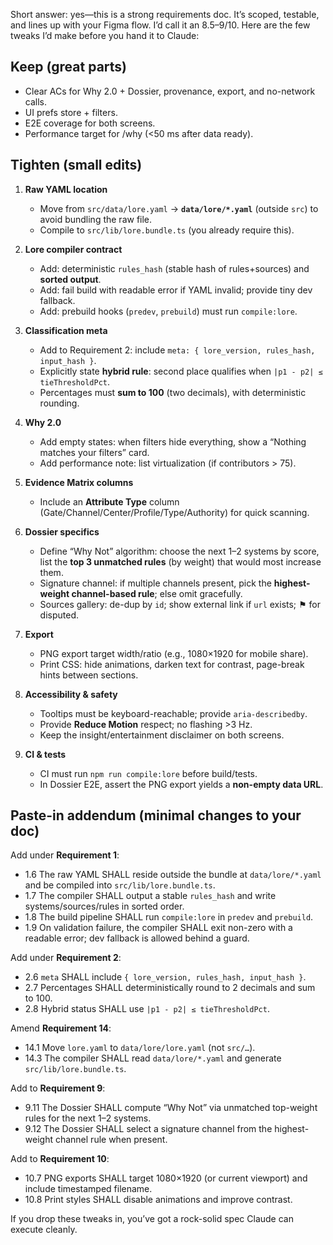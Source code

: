 Short answer: yes—this is a strong requirements doc. It’s scoped, testable, and lines up with your Figma flow. I’d call it an 8.5–9/10. Here are the few tweaks I’d make before you hand it to Claude:

## Keep (great parts)

* Clear ACs for Why 2.0 + Dossier, provenance, export, and no-network calls.
* UI prefs store + filters.
* E2E coverage for both screens.
* Performance target for /why (<50 ms after data ready).

## Tighten (small edits)

1. **Raw YAML location**

   * Move from `src/data/lore.yaml` → **`data/lore/*.yaml`** (outside `src`) to avoid bundling the raw file.
   * Compile to `src/lib/lore.bundle.ts` (you already require this).

2. **Lore compiler contract**

   * Add: deterministic `rules_hash` (stable hash of rules+sources) and **sorted output**.
   * Add: fail build with readable error if YAML invalid; provide tiny dev fallback.
   * Add: prebuild hooks (`predev`, `prebuild`) must run `compile:lore`.

3. **Classification meta**

   * Add to Requirement 2: include `meta: { lore_version, rules_hash, input_hash }`.
   * Explicitly state **hybrid rule**: second place qualifies when `|p1 - p2| ≤ tieThresholdPct`.
   * Percentages must **sum to 100** (two decimals), with deterministic rounding.

4. **Why 2.0**

   * Add empty states: when filters hide everything, show a “Nothing matches your filters” card.
   * Add performance note: list virtualization (if contributors > 75).

5. **Evidence Matrix columns**

   * Include an **Attribute Type** column (Gate/Channel/Center/Profile/Type/Authority) for quick scanning.

6. **Dossier specifics**

   * Define “Why Not” algorithm: choose the next 1–2 systems by score, list the **top 3 unmatched rules** (by weight) that would most increase them.
   * Signature channel: if multiple channels present, pick the **highest-weight channel-based rule**; else omit gracefully.
   * Sources gallery: de-dup by `id`; show external link if `url` exists; ⚑ for disputed.

7. **Export**

   * PNG export target width/ratio (e.g., 1080×1920 for mobile share).
   * Print CSS: hide animations, darken text for contrast, page-break hints between sections.

8. **Accessibility & safety**

   * Tooltips must be keyboard-reachable; provide `aria-describedby`.
   * Provide **Reduce Motion** respect; no flashing >3 Hz.
   * Keep the insight/entertainment disclaimer on both screens.

9. **CI & tests**

   * CI must run `npm run compile:lore` before build/tests.
   * In Dossier E2E, assert the PNG export yields a **non-empty data URL**.

## Paste-in addendum (minimal changes to your doc)

Add under **Requirement 1**:

* 1.6 The raw YAML SHALL reside outside the bundle at `data/lore/*.yaml` and be compiled into `src/lib/lore.bundle.ts`.
* 1.7 The compiler SHALL output a stable `rules_hash` and write systems/sources/rules in sorted order.
* 1.8 The build pipeline SHALL run `compile:lore` in `predev` and `prebuild`.
* 1.9 On validation failure, the compiler SHALL exit non-zero with a readable error; dev fallback is allowed behind a guard.

Add under **Requirement 2**:

* 2.6 `meta` SHALL include `{ lore_version, rules_hash, input_hash }`.
* 2.7 Percentages SHALL deterministically round to 2 decimals and sum to 100.
* 2.8 Hybrid status SHALL use `|p1 - p2| ≤ tieThresholdPct`.

Amend **Requirement 14**:

* 14.1 Move `lore.yaml` to `data/lore/lore.yaml` (not `src/…`).
* 14.3 The compiler SHALL read `data/lore/*.yaml` and generate `src/lib/lore.bundle.ts`.

Add to **Requirement 9**:

* 9.11 The Dossier SHALL compute “Why Not” via unmatched top-weight rules for the next 1–2 systems.
* 9.12 The Dossier SHALL select a signature channel from the highest-weight channel rule when present.

Add to **Requirement 10**:

* 10.7 PNG exports SHALL target 1080×1920 (or current viewport) and include timestamped filename.
* 10.8 Print styles SHALL disable animations and improve contrast.

If you drop these tweaks in, you’ve got a rock-solid spec Claude can execute cleanly.
